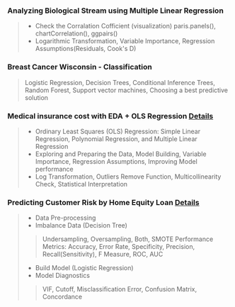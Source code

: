 ### Analyzing Biological Stream using Multiple Linear Regression 
> * Check the Corralation Cofficient (visualization) paris.panels(), chartCorrelation(), ggpairs()<br>
> * Logarithmic Transformation, Variable Importance, Regression Assumptions(Residuals, Cook's D)

### Breast Cancer Wisconsin - Classification
> Logistic Regression, Decision Trees, Conditional Inference Trees, Random Forest, Support vector machines, Choosing a best predictive solution

### Medical insurance cost with EDA + OLS Regression [Details](https://www.kaggle.com/chongchong33/medical-insurance-cost-with-eda-ols-regression?scriptVersionId=44325035)  
> * Ordinary Least Squares (OLS) Regression: Simple Linear Regression, Polynomial Regression, and Multiple Linear Regression<br>
> * Exploring and Preparing the Data, Model Building, Variable Importance, Regression Assumptions, Improving Model performance<br>
> * Log Transformation, Outliers Remove Function, Multicollinearity Check, Statistical Interpretation 

### Predicting Customer Risk by Home Equity Loan [Details](https://www.kaggle.com/chongchong33/predicting-customer-risk-by-home-equity-loan)
> * Data Pre-processing
> * Imbalance Data (Decision Tree)
>> Undersampling, Oversampling, Both, SMOTE
>> Performance Metrics: Accuracy, Error Rate, Specificity, Precision, Recall(Sensitivity), F Measure, ROC, AUC
> * Build Model (Logistic Regression)
> * Model Diagnostics
>>VIF, Cutoff, Misclassification Error, Confusion Matrix, Concordance
